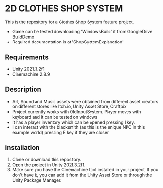 # 2D CLOTHES SHOP SYSTEM

This is the repository for a Clothes Shop System feature project.
- Game can be tested downloading 'WindowsBuild' it from GoogleDrive [BuildDemo](https://drive.google.com/drive/folders/1ph6dJ_VEq2h0Nuz-V38UWh2wghu3geo9?usp=sharing)
- Required documentation is at 'ShopSystemExplanation'

## Requirements

- Unity 2021.3.2f1
- Cinemachine 2.8.9

## Description

- Art, Sound and Music assets were obtained from different asset creators on different stores like Itch.io, Unity Asset Store, Craftpix.
- Project currently works with OldInputSystem. Player moves with keyboard and it can be tested on windows
- It has a player inventory which can be opened pressing I key.
- I can interact with the blacksmith (as this is the unique NPC in this example world) pressing E key if they are closer.

## Installation

1. Clone or download this repository.
2. Open the project in Unity 2021.3.2f1.
3. Make sure you have the Cinemachine tool installed in your project. If you don't have it, you can add it from the Unity Asset Store or through the Unity Package Manager.
